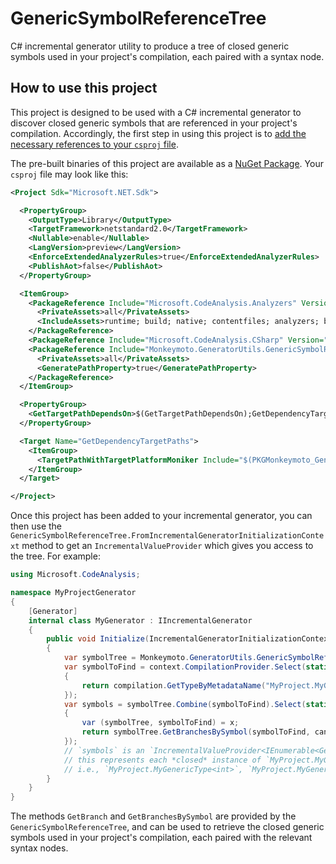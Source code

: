 # GenericSymbolReferenceTree

C# incremental generator utility to produce a tree of closed generic symbols
used in your project's compilation, each paired with a syntax node.

## How to use this project

This project is designed to be used with a C# incremental generator to discover
closed generic symbols that are referenced in your project's compilation.
Accordingly, the first step in using this project is to [add the necessary
references to your `csproj` file](https://github.com/dotnet/roslyn/discussions/47517).

The pre-built binaries of this project are available as a
[NuGet Package](https://www.nuget.org/packages/Monkeymoto.GeneratorUtils.GenericSymbolReferenceTree).
Your `csproj` file may look like this:

````XML
<Project Sdk="Microsoft.NET.Sdk">

  <PropertyGroup>
    <OutputType>Library</OutputType>
    <TargetFramework>netstandard2.0</TargetFramework>
    <Nullable>enable</Nullable>
    <LangVersion>preview</LangVersion>
    <EnforceExtendedAnalyzerRules>true</EnforceExtendedAnalyzerRules>
    <PublishAot>false</PublishAot>
  </PropertyGroup>

  <ItemGroup>
    <PackageReference Include="Microsoft.CodeAnalysis.Analyzers" Version="3.3.4">
      <PrivateAssets>all</PrivateAssets>
      <IncludeAssets>runtime; build; native; contentfiles; analyzers; buildtransitive</IncludeAssets>
    </PackageReference>
    <PackageReference Include="Microsoft.CodeAnalysis.CSharp" Version="4.8.0" PrivateAssets="all" />
    <PackageReference Include="Monkeymoto.GeneratorUtils.GenericSymbolReferenceTree" Version="2.0.0">
      <PrivateAssets>all</PrivateAssets>
      <GeneratePathProperty>true</GeneratePathProperty>
    </PackageReference>
  </ItemGroup>

  <PropertyGroup>
    <GetTargetPathDependsOn>$(GetTargetPathDependsOn);GetDependencyTargetPaths</GetTargetPathDependsOn>
  </PropertyGroup>

  <Target Name="GetDependencyTargetPaths">
    <ItemGroup>
      <TargetPathWithTargetPlatformMoniker Include="$(PKGMonkeymoto_GeneratorUtils_GenericSymbolReferenceTree)\lib\netstandard2.0\Monkeymoto.GeneratorUtils.GenericSymbolReferenceTree.dll" IncludeRuntimeDependency="false" />
    </ItemGroup>
  </Target>

</Project>
````

Once this project has been added to your incremental generator, you can then
use the `GenericSymbolReferenceTree.FromIncrementalGeneratorInitializationContext`
method to get an `IncrementalValueProvider` which gives you access to the tree.
For example:

````C#
using Microsoft.CodeAnalysis;

namespace MyProjectGenerator
{
    [Generator]
    internal class MyGenerator : IIncrementalGenerator
    {
        public void Initialize(IncrementalGeneratorInitializationContext context)
        {
            var symbolTree = Monkeymoto.GeneratorUtils.GenericSymbolReferenceTree.FromIncrementalGeneratorInitializationContext(context);
            var symbolToFind = context.CompilationProvider.Select(static (compilation, _) =>
            {
                return compilation.GetTypeByMetadataName("MyProject.MyGenericType`1")!;
            });
            var symbols = symbolTree.Combine(symbolToFind).Select(static (x, cancellationToken) =>
            {
                var (symbolTree, symbolToFind) = x;
                return symbolTree.GetBranchesBySymbol(symbolToFind, cancellationToken);
            });
            // `symbols` is an `IncrementalValueProvider<IEnumerable<GenericSymbolReference>>`
            // this represents each *closed* instance of `MyProject.MyGenericType<T>` in the compilation
            // i.e., `MyProject.MyGenericType<int>`, `MyProject.MyGenericType<double>`, etc.
        }
    }
}
````

The methods `GetBranch` and `GetBranchesBySymbol` are provided by the
`GenericSymbolReferenceTree`, and can be used to retrieve the closed generic
symbols used in your project's compilation, each paired with the relevant
syntax nodes.
